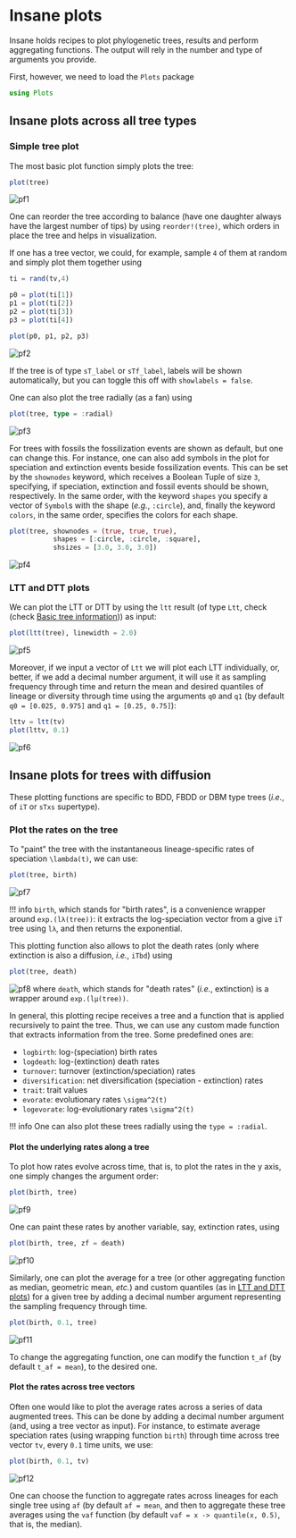 # Insane plots

Insane holds recipes to plot phylogenetic trees, results and perform aggregating functions. The output will rely in the number and type of arguments you provide.

First, however, we need to load the `Plots` package
```julia
using Plots
```

## Insane plots across all tree types

### Simple tree plot

The most basic plot function simply plots the tree:
```julia
plot(tree)
```
![pf1](../../assets/img/iplot/pf1.png)

One can reorder the tree according to balance (have one daughter always have the largest number of tips) by using `reorder!(tree)`, which orders in place the tree and helps in visualization.

If one has a tree vector, we could, for example, sample ``4`` of them at random and simply plot them together using

```julia
ti = rand(tv,4)

p0 = plot(ti[1])
p1 = plot(ti[2])
p2 = plot(ti[3])
p3 = plot(ti[4])

plot(p0, p1, p2, p3)
```
![pf2](../../assets/img/iplot/pf2.png)

If the tree is of type `sT_label` or `sTf_label`, labels will be shown automatically, but you can toggle this off with `showlabels = false`.

One can also plot the tree radially (as a fan) using
```julia
plot(tree, type = :radial)
```
![pf3](../../assets/img/iplot/pf3.png)

For trees with fossils the fossilization events are shown as default, but one can change this. For instance, one can also add symbols in the plot for speciation and extinction events beside fossilization events. This can be set by the `shownodes` keyword, which receives a Boolean Tuple of size `3`, specifying, if speciation, extinction and fossil events should be shown, respectively. In the same order, with the keyword `shapes` you specify a vector of `Symbol`s with the shape (_e.g._, `:circle`), and, finally the keyword `colors`, in the same order, specifies the colors for each shape.
```julia
plot(tree, shownodes = (true, true, true), 
           shapes = [:circle, :circle, :square],
           shsizes = [3.0, 3.0, 3.0])
```
![pf4](../../assets/img/iplot/pf4.png)


### LTT and DTT plots

We can plot the LTT or DTT by using the `ltt` result (of type `Ltt`, check (check [ Basic tree information](@ref))) as input:

```julia
plot(ltt(tree), linewidth = 2.0)
```
![pf5](../../assets/img/iplot/pf5.png)


Moreover, if we input a vector of `Ltt` we will plot each LTT individually, or, better, if we add a decimal number argument, it will use it as sampling frequency through time and return the mean and desired quantiles of lineage or diversity through time using the arguments `q0` and `q1` (by default `q0 = [0.025, 0.975]` and `q1 = [0.25, 0.75]`):

```julia
lttv = ltt(tv)
plot(lttv, 0.1)
```
![pf6](../../assets/img/iplot/pf6.png)

## Insane plots for trees with diffusion

These plotting functions are specific to BDD, FBDD or DBM type trees (_i.e._, of `iT` or `sTxs` supertype).

### Plot the rates on the tree

To "paint" the tree with the instantaneous lineage-specific rates of speciation ``\lambda(t)``, we can use:
```julia
plot(tree, birth)
```
![pf7](../../assets/img/iplot/pf7.png)


!!! info 
    `birth`, which stands for "birth rates", is a convenience wrapper around `exp.(lλ(tree))`: it extracts the log-speciation vector from a give `iT` tree using `lλ`, and then returns the exponential.

This plotting function also allows to plot the death rates (only where extinction is also a diffusion, _i.e._, `iTbd`) using
```julia
plot(tree, death)
```
![pf8](../../assets/img/iplot/pf8.png)
where `death`, which stands for "death rates" (_i.e._, extinction) is a wrapper around `exp.(lμ(tree))`.

In general, this plotting recipe receives a tree and a function that is applied recursively to paint the tree. Thus, we can use any custom made function that extracts information from the tree. Some predefined ones are:
* `logbirth`: log-(speciation) birth rates
* `logdeath`: log-(extinction) death rates 
* `turnover`: turnover (extinction/speciation) rates
* `diversification`: net diversification (speciation - extinction) rates
* `trait`: trait values
* `evorate`: evolutionary rates ``\sigma^2(t)``
* `logevorate`: log-evolutionary rates ``\sigma^2(t)``

!!! info
    One can also plot these trees radially using the `type = :radial`.

#### Plot the underlying rates along a tree

To plot how rates evolve across time, that is, to plot the rates in the y axis, one simply changes the argument order:
```julia
plot(birth, tree)
```
![pf9](../../assets/img/iplot/pf9.png)

One can paint these rates by another variable, say, extinction rates, using
```julia
plot(birth, tree, zf = death)
```
![pf10](../../assets/img/iplot/pf10.png)


Similarly, one can plot the average for a tree (or other aggregating function as median, geometric mean, _etc._) and custom quantiles (as in [LTT and DTT plots](@ref)) for a given tree by adding a decimal number argument representing the sampling frequency through time.
```julia
plot(birth, 0.1, tree)
```
![pf11](../../assets/img/iplot/pf11.png)

To change the aggregating function, one can modify the function `t_af` (by default `t_af = mean`), to the desired one.

#### Plot the rates across tree vectors

Often one would like to plot the average rates across a series of data augmented trees. This can be done by adding a decimal number argument (and, using a tree vector as input).
For instance, to estimate average speciation rates (using wrapping function `birth`) through time across tree vector `tv`, every ``0.1`` time units, we use:
```julia
plot(birth, 0.1, tv)
```
![pf12](../../assets/img/iplot/pf12.png)

One can choose the function to aggregate rates across lineages for each single tree using `af` (by default `af = mean`, and then to aggregate these tree averages using the `vaf` function (by default `vaf = x -> quantile(x, 0.5)`, that is, the median).

